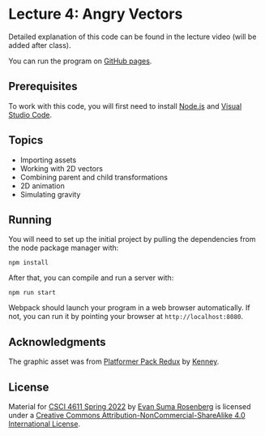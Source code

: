 # Lecture 4: Angry Vectors

Detailed explanation of this code can be found in the lecture video (will be added after class).

You can run the program on [GitHub pages](https://csci-4611-spring-2022.github.io/Lecture-4).

## Prerequisites

To work with this code, you will first need to install [Node.js](https://nodejs.org/en/) and [Visual Studio Code](https://code.visualstudio.com/). 

## Topics

- Importing assets
- Working with 2D vectors
- Combining parent and child transformations
- 2D animation
- Simulating gravity

## Running

You will need to set up the initial project by pulling the dependencies from the node package manager with:

```
npm install
```

After that, you can compile and run a server with:

```
npm run start
```

Webpack should launch your program in a web browser automatically.  If not, you can run it by pointing your browser at `http://localhost:8080`.

## Acknowledgments

The graphic asset was from [Platformer Pack Redux](https://www.kenney.nl/assets/platformer-pack-redux) by [Kenney](https://www.kenney.nl/).

## License

Material for [CSCI 4611 Spring 2022](https://canvas.umn.edu/courses/290928/assignments/syllabus) by [Evan Suma Rosenberg](https://illusioneering.umn.edu/) is licensed under a [Creative Commons Attribution-NonCommercial-ShareAlike 4.0 International License](http://creativecommons.org/licenses/by-nc-sa/4.0/).
